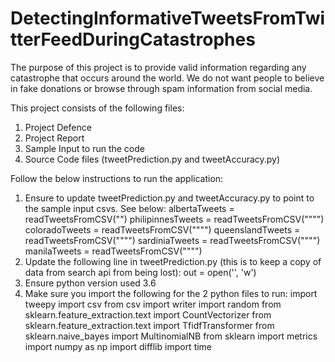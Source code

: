 # DetectingInformativeTweetsFromTwitterFeedDuringCatastrophes
The purpose of this project is to provide valid information regarding any catastrophe that occurs around the world. We do not want people to believe in fake donations or browse through spam information from social media.

This project consists of the following files:
1. Project Defence
2. Project Report
3. Sample Input to run the code
4. Source Code files (tweetPrediction.py and tweetAccuracy.py)

Follow the below instructions to run the application:
1. Ensure to update tweetPrediction.py and tweetAccuracy.py to point to the sample input csvs. See below:
    albertaTweets = readTweetsFromCSV("<provide input path here>")
    philipinnesTweets = readTweetsFromCSV(""<provide input path here>"")
    coloradoTweets = readTweetsFromCSV(""<provide input path here>"")
    queenslandTweets = readTweetsFromCSV(""<provide input path here>"")
    sardiniaTweets = readTweetsFromCSV(""<provide input path here>"")
    manilaTweets = readTweetsFromCSV(""<provide input path here>"")
2. Update the following line in tweetPrediction.py (this is to keep a copy of data from search api from being lost):
out = open('<provide output path here>', 'w')
2. Ensure python version used 3.6
3. Make sure you import the following for the 2 python files to run:
import tweepy
import csv
from csv import writer
import random
from sklearn.feature_extraction.text import CountVectorizer
from sklearn.feature_extraction.text import TfidfTransformer
from sklearn.naive_bayes import MultinomialNB
from sklearn import metrics
import numpy as np
import difflib
import time
